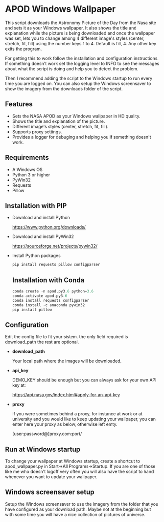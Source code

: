 # APOD Windows Wallpaper
This script downloads the Astronomy Picture of the Day from the Nasa site and sets it as your Windows wallpaper. It also shows the title and explanation while the picture is being downloaded and once the wallpaper was set, lets you to change among 4 different image's styles (center, stretch, fit, fill) using the number keys 1 to 4. Default is fill, 4. Any other key exits the program.

For getting this to work follow the installation and configuration instructions. If something doesn't work set the logging level to INFO to see the messages about what the script is doing and help you to detect the problem.

Then I recommend adding the script to the Windows startup to run every time you are logged on. You can also setup the Windows screensaver to show the imagery from the downloads folder of the script.

## Features
- Sets the NASA APOD as your Windows wallpaper in HD quality.
- Shows the title and explanation of the picture.
- Different image's styles (center, stretch, fit, fill).
- Supports proxy settings.
- Provides a logger for debuging and helping you if something doesn't work.

## Requirements
- A Windows OS
- Python 3 or higher
- PyWin32
- Requests
- Pillow

## Installation with PIP
- Download and install Python

  https://www.python.org/downloads/
  
- Download and install PyWin32

  https://sourceforge.net/projects/pywin32/
  
- Install Python packages

  ```python
  pip install requests pillow configparser
  ```
  
  ## Installation with Conda
  
    ```python
  conda create -n apod.py3.6 python=3.6
  conda activate apod.py3.6
  conda install requests configparser
  conda install -c anaconda pywin32
  pip install pillow 
  ```
  
  
## Configuration
Edit the config file to fit your sistem. the only field required is download_path the rest are optional.
- **download_path**
  
  Your local path where the images will be downloaded.

- **api_key** 

  DEMO_KEY should be enough but you can always ask for your own API key at:
  
  https://api.nasa.gov/index.html#apply-for-an-api-key

- **proxy**

  If you were sometimes behind a proxy, for instance at work or at university and you would like to keep updating your wallpaper, you can enter here your proxy as below, otherwise left emty.
  
  [user:password@]proxy.com:port/
  
## Run at Windows startup
To change your wallpaper at Windows startup, create a shortcut to apod_wallpaper.py in Start->All Programs->Startup. 
If you are one of those like me who doesn't logoff very often you will also have the script to hand whenever you want to update your wallpaper.

## Windows screensaver setup
Setup the Windows screensaver to use the imagery from the folder that you have configured as your download path. 
Maybe not at the beginning but with some time you will have a nice collection of pictures of universe.
